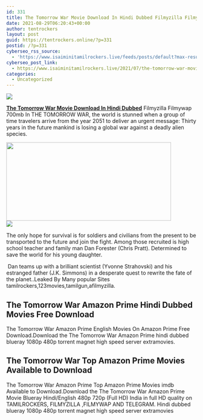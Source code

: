 ```yaml
---
id: 331
title: The Tomorrow War Movie Download In Hindi Dubbed Filmyzilla Filmywap
date: 2021-08-29T06:20:43+00:00
author: tentrockers
layout: post
guid: https://tentrockers.online/?p=331
postid: /?p=331
cyberseo_rss_source:
  - 'https://www.isaiminitamilrockers.live/feeds/posts/default?max-results=150&start-index=1'
cyberseo_post_link:
  - https://www.isaiminitamilrockers.live/2021/07/the-tomorrow-war-movie-download-in.html
categories:
  - Uncategorized
---
```

<div class="media_block">
  <img src="https://1.bp.blogspot.com/-RMfcvNzxz3g/YN3pirRUZQI/AAAAAAAAA-o/mYVYiQUlZNk-enBMSV_mo_sFNZIl8M1iwCLcBGAsYHQ/s72-w436-h207-c/The-Tomorrow-War-Movie-Leaked-Online-For-Free-Download-in-HD-Quality.jpg" class="media_thumbnail" />
</div>

<meta content="The Tomorrow War Movie Download In Hindi Dubbed Filmyzilla Filmywap 700mb In THE TOMORROW WAR, the world is stunned when a group of time tr..." name="twitter:description" />

  


<center>
</center>

**[The Tomorrow War Movie Download In Hindi Dubbed](https://www.tamilrockers.co.nz/the-tomorrow-war-full-movie-download-in-isaimini/)** Filmyzilla Filmywap 700mb In THE TOMORROW WAR, the world is stunned when a group of time travelers arrive from the year 2051 to deliver an urgent message: Thirty years in the future mankind is losing a global war against a deadly alien species.

<div class="separator">
  <a href="https://1.bp.blogspot.com/-RMfcvNzxz3g/YN3pirRUZQI/AAAAAAAAA-o/mYVYiQUlZNk-enBMSV_mo_sFNZIl8M1iwCLcBGAsYHQ/s1120/The-Tomorrow-War-Movie-Leaked-Online-For-Free-Download-in-HD-Quality.jpg"><img loading="lazy" border="0" data-original-height="630" data-original-width="1120" height="207" src="https://1.bp.blogspot.com/-RMfcvNzxz3g/YN3pirRUZQI/AAAAAAAAA-o/mYVYiQUlZNk-enBMSV_mo_sFNZIl8M1iwCLcBGAsYHQ/w436-h207/The-Tomorrow-War-Movie-Leaked-Online-For-Free-Download-in-HD-Quality.jpg" width="436" /></a>
</div>



<div class="separator">
  <a href="https://www.tamilrockers.co.nz/the-tomorrow-war-tamil-dubbed-movie-download-tamilrockers/"><img border="0" data-original-height="250" data-original-width="300" src="https://1.bp.blogspot.com/-nfbzYVobUik/YMlpOerzdgI/AAAAAAAAA3Y/aAupsOUs_WMY6Lv7R1OtZhI6OqaRh-YAwCPcBGAYYCw/s0/e854879156f0849f3d27a89db88ed039.png" /></a>
</div>

The only hope for survival is for soldiers and civilians from the present to be transported to the future and join the fight. Among those recruited is high school teacher and family man Dan Forester (Chris Pratt). Determined to save the world for his young daughter.

&nbsp;Dan teams up with a brilliant scientist (Yvonne Strahovski) and his estranged father (J.K. Simmons) in a desperate quest to rewrite the fate of the planet..Leaked By Many popular Sites tamilrockers,123movies,tamilgun,afilmyzilla.&nbsp;

## **The Tomorrow War Amazon Prime Hindi Dubbed Movies Free Download&nbsp;**

The Tomorrow War Amazon Prime English Movies On Amazon Prime Free Download.Download the The Tomorrow War Amazon Prime hindi dubbed blueray 1080p 480p torrent magnet high speed server extramovies.

## **The Tomorrow War Top Amazon Prime Movies Available to Download&nbsp;**

The Tomorrow War Amazon Prime Top Amazon Prime Movies imdb Available to Download.Download the The Tomorrow War Amazon Prime Movie Blueray Hindi/English 480p 720p (Full HD) India in full HD quality on TAMILROCKERS, FILMYZILLA ,FILMYWAP AND TELEGRAM. Hindi dubbed blueray 1080p 480p torrent magnet high speed server extramovies

<center>
</center>